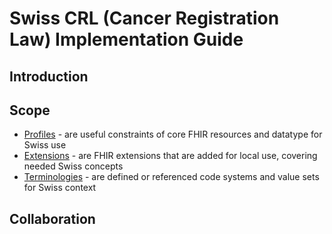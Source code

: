 # Swiss CRL (Cancer Registration Law) Implementation Guide

## Introduction
<!-- To do -->

## Scope
<!-- To do -->

* [Profiles](profiles.html) - are useful constraints of core FHIR resources and datatype for Swiss use
* [Extensions](extensions.html) - are FHIR extensions that are added for local use, covering needed Swiss concepts
* [Terminologies](terminology.html) - are defined or referenced code systems and value sets for Swiss context


## Collaboration
<!-- To do -->